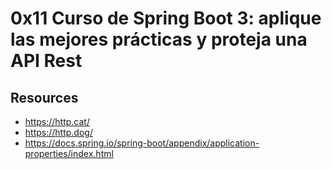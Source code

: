 # 0x11 Curso de Spring Boot 3: aplique las mejores prácticas y proteja una API Rest
## Resources
- https://http.cat/
- https://http.dog/
- https://docs.spring.io/spring-boot/appendix/application-properties/index.html
